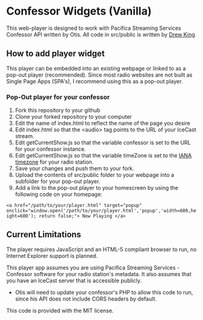 # Confessor Widgets (Vanilla)

This web-player is designed to work with Pacifica Streaming Services Confessor API written by Otis. All code in src/public is written by [Drew King](https://www.github.com/andrewpking)

## How to add player widget

This player can be embedded into an existing webpage or linked to as a pop-out player (recommended). Since most radio websites are not built as Single Page Apps (SPA's), I recommend using this as a pop-out player.

### Pop-Out player for your confessor

1. Fork this repository to your github
1. Clone your forked repository to your computer
1. Edit the name of index.html to reflect the name of the page you desire
1. Edit index.html so that the \<audio\> tag points to the URL of your IceCast stream.
1. Edit getCurrentShow.js so that the variable confessor is set to the URL for your confessor instance.
1. Edit getCurrentShow.js so that the variable timeZone is set to the [IANA timezone](https://en.wikipedia.org/wiki/List_of_tz_database_time_zones) for your radio station.
1. Save your changes and push them to your fork.
1. Upload the contents of src/public folder to your webpage into a subfolder for your pop-out player.
1. Add a link to the pop-out player to your homescreen by using the following code on your homepage:

`<a href="/path/to/your/player.html"
target="popup"
onclick="window.open('/path/to/your/player.html','popup','width=600,height=600'); return false;">
Now Playing
</a>`

## Current Limitations

The player requires JavaScript and an HTML-5 compliant browser to run, no Internet Explorer support is planned.

This player app assumes you are using Pacifica Streaming Services - Confessor software for your radio station's metadata. It also assumes that you have an IceCast server that is accessible publicly.

- Otis will need to update your confessor's PHP to allow this code to run, since his API does not include CORS headers by default.

This code is provided with the MIT license.
